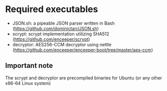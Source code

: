 # Required executables

- JSON.sh: a pipeable JSON parser written in Bash (https://github.com/dominictarr/JSON.sh)
- scrypt: scrypt implementation utilizing SHA512 (https://github.com/enceeper/scrypt)
- decryptor: AES256-CCM decryptor using nettle (https://github.com/enceeper/enceeper-boot/tree/master/aes-ccm)

## Important note

The scrypt and decryptor are precompiled binaries for Ubuntu (or any other x86-64 Linux system)
